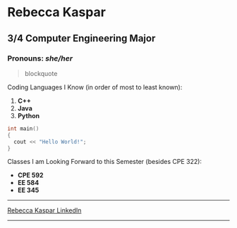 # Rebecca Kaspar
## 3/4 Computer Engineering Major
### Pronouns: *she/her*

> blockquote

Coding Languages I Know (in order of most to least known):
1. **C++**
2. **Java**
3. **Python**

```cpp
int main()
{
  cout << "Hello World!";
}
```

Classes I am Looking Forward to this Semester (besides CPE 322):
- **CPE 592**
- **EE 584**
- **EE 345**

---
[Rebecca Kaspar LinkedIn](https://www.linkedin.com/in/rebecca-kaspar-950b71230/)

---
